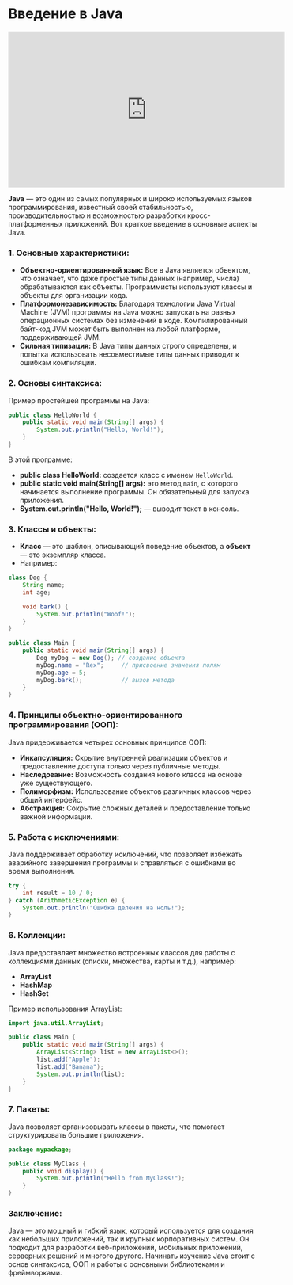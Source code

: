 # Введение в Java

<iframe width="560" height="315" src="https://youtu.be/MaeJLU6k3_c?si=Vj2OCyUS9pszGNeG" frameborder="0" allow="accelerometer; autoplay; clipboard-write; encrypted-media; gyroscope; picture-in-picture" allowfullscreen></iframe>

**Java** — это один из самых популярных и широко используемых языков программирования, известный своей стабильностью, производительностью и возможностью разработки кросс-платформенных приложений. Вот краткое введение в основные аспекты Java.

### 1. **Основные характеристики:**
- **Объектно-ориентированный язык:** Все в Java является объектом, что означает, что даже простые типы данных (например, числа) обрабатываются как объекты. Программисты используют классы и объекты для организации кода.
- **Платформонезависимость:** Благодаря технологии Java Virtual Machine (JVM) программы на Java можно запускать на разных операционных системах без изменений в коде. Компилированный байт-код JVM может быть выполнен на любой платформе, поддерживающей JVM.
- **Сильная типизация:** В Java типы данных строго определены, и попытка использовать несовместимые типы данных приводит к ошибкам компиляции.

### 2. **Основы синтаксиса:**
Пример простейшей программы на Java:

```java
public class HelloWorld {
    public static void main(String[] args) {
        System.out.println("Hello, World!");
    }
}
```

В этой программе:
- **public class HelloWorld:** создается класс с именем `HelloWorld`.
- **public static void main(String[] args):** это метод `main`, с которого начинается выполнение программы. Он обязательный для запуска приложения.
- **System.out.println("Hello, World!");** — выводит текст в консоль.

### 3. **Классы и объекты:**
- **Класс** — это шаблон, описывающий поведение объектов, а **объект** — это экземпляр класса.
- Например:

```java
class Dog {
    String name;
    int age;

    void bark() {
        System.out.println("Woof!");
    }
}

public class Main {
    public static void main(String[] args) {
        Dog myDog = new Dog(); // создание объекта
        myDog.name = "Rex";     // присвоение значения полям
        myDog.age = 5;
        myDog.bark();           // вызов метода
    }
}
```

### 4. **Принципы объектно-ориентированного программирования (ООП):**
Java придерживается четырех основных принципов ООП:
- **Инкапсуляция:** Скрытие внутренней реализации объектов и предоставление доступа только через публичные методы.
- **Наследование:** Возможность создания нового класса на основе уже существующего.
- **Полиморфизм:** Использование объектов различных классов через общий интерфейс.
- **Абстракция:** Сокрытие сложных деталей и предоставление только важной информации.

### 5. **Работа с исключениями:**
Java поддерживает обработку исключений, что позволяет избежать аварийного завершения программы и справляться с ошибками во время выполнения.

```java
try {
    int result = 10 / 0;
} catch (ArithmeticException e) {
    System.out.println("Ошибка деления на ноль!");
}
```

### 6. **Коллекции:**
Java предоставляет множество встроенных классов для работы с коллекциями данных (списки, множества, карты и т.д.), например:
- **ArrayList**
- **HashMap**
- **HashSet**

Пример использования ArrayList:
```java
import java.util.ArrayList;

public class Main {
    public static void main(String[] args) {
        ArrayList<String> list = new ArrayList<>();
        list.add("Apple");
        list.add("Banana");
        System.out.println(list);
    }
}
```

### 7. **Пакеты:**
Java позволяет организовывать классы в пакеты, что помогает структурировать большие приложения.

```java
package mypackage;

public class MyClass {
    public void display() {
        System.out.println("Hello from MyClass!");
    }
}
```

### Заключение:
Java — это мощный и гибкий язык, который используется для создания как небольших приложений, так и крупных корпоративных систем. Он подходит для разработки веб-приложений, мобильных приложений, серверных решений и многого другого. Начинать изучение Java стоит с основ синтаксиса, ООП и работы с основными библиотеками и фреймворками.
